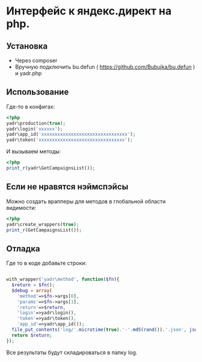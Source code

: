 # Интерфейс к яндекс.директ на php.


## Установка

- Через composer
- Вручную подключить bu.defun ( https://github.com/Bubujka/bu.defun ) и yadr.php

## Использование

Где-то в конфигах:

```php
<?php
yadr\production(true); 
yadr\login('xxxxxx');
yadr\app_id('xxxxxxxxxxxxxxxxxxxxxxxxxxxxxxxx');
yadr\token('xxxxxxxxxxxxxxxxxxxxxxxxxxxxxxxx');
```


И вызываем методы:

```php
<?php
print_r(yadr\GetCampaignsList());
```

## Если не нравятся нэймспэйсы

Можно создать врапперы для методов в глобальной области видимости:
```php
<?php
yadr\create_wrappers(true);
print_r(GetCampaignsList());
```

## Отладка 

Где то в коде добавьте строки:

```php

with_wrapper('yadr\method', function($fn){
  $return = $fn();
  $debug = array(
    'method'=>$fn->args[0],
    'params'=>$fn->args[1],
    'return'=>$return,
    'login'=>yadr\login(),
    'token'=>yadr\token(),
    'app_id'=>yadr\app_id());
  file_put_contents('log/'.microtime(true).'-'.md5(rand()).'.json', json_encode($debug));
  return $return;
});
```

Все результаты будут складироваться в папку log.
